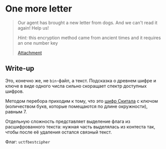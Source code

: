 # One more letter

> Our agent has brought a new letter from dogs. And we can't read it again! Help us!
> 
> _Hint:_ this encryption method came from ancient times and it requires an one number key
>
> [Attachment](https://github.com/upmlctf/2017-quals/blob/master/one-more-letter/crypted.bin)

## Write-up

Это, конечно же, не `bin`-файл, а текст. Подсказка о древнем шифре и ключе в виде одного числа сильно скоращает спектр доступных шифров.

Методом перебора приходим к тому, что это [шифр Скитала](https://ru.wikipedia.org/wiki/Скитала) c ключом (количеством букв, которые помещаются по длине окружности), равным 7.

Отдельную сложность представляет выделение флага из расшифрованного текста: нужная часть выделялась из контеста так, чтобы после её удаления остался связный текст.

Флаг: `uctfbestcipher`
